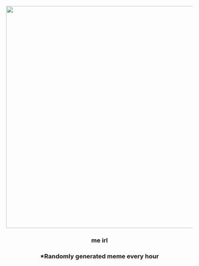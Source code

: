 <p align="center">
        <img src="https://i.redd.it/xtvuk2ccs8o81.jpg" width="600" height="600">
        </p>
        <h3 align="center">me irl</h3>
        <h3 align="center">*Randomly generated meme every hour</h3>
    